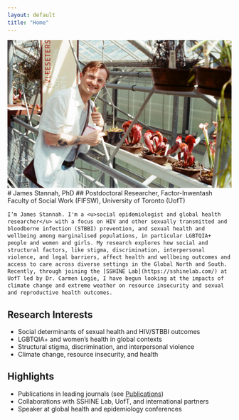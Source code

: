 ```yaml
---
layout: default
title: "Home"
---
```


<div class="intro">
  <img src="assets/images/leiden.jpg" alt="James Stannah" class="profile-photo">

  <div class="bio">
    # James Stannah, PhD
    ## Postdoctoral Researcher, Factor-Inwentash Faculty of Social Work (FIFSW), University of Toronto (UofT)

    I’m James Stannah. I'm a <u>social epidemiologist and global health researcher</u> with a focus on HIV and other sexually transmitted and bloodborne infection (STBBI) prevention, and sexual health and wellbeing among marginalised populations, in particular LGBTQIA+ people and women and girls. My research explores how social and structural factors, like stigma, discrimination, interpersonal violence, and legal barriers, affect health and wellbeing outcomes and access to care across diverse settings in the Global North and South. Recently, through joining the [SSHINE Lab](https://sshinelab.com/) at UofT led by Dr. Carmen Logie, I have begun looking at the impacts of climate change and extreme weather on resource insecurity and sexual and reproductive health outcomes.
  </div>
</div>

## Research Interests
- Social determinants of sexual health and HIV/STBBI outcomes  
- LGBTQIA+ and women’s health in global contexts  
- Structural stigma, discrimination, and interpersonal violence  
- Climate change, resource insecurity, and health

## Highlights
- Publications in leading journals (see [Publications](/publications/))  
- Collaborations with SSHINE Lab, UofT, and international partners  
- Speaker at global health and epidemiology conferences

